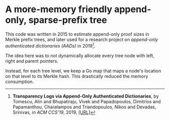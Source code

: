 # A more-memory friendly append-only, sparse-prefix tree

This code was written in 2015 to estimate append-only proof sizes in Merkle prefix trees, and later used for a research project on _append-only authenticated dictionaries (AADs)_ in 2019[^TBPplus19].

The idea here was to not dynamically allocate every tree node with left, right and parent pointers.

Instead, for each tree level, we keep a Go map that maps a node's location on that level to its Merkle hash. This drastically reduced the memory consumption.

[^TBPplus19]: **Transparency Logs via Append-Only Authenticated Dictionaries**, by Tomescu, Alin and Bhupatiraju, Vivek and Papadopoulos, Dimitrios and Papamanthou, Charalampos and Triandopoulos, Nikos and Devadas, Srinivas, *in ACM CCS'19*, 2019, [[URL]](https://doi.org/10.1145/3319535.3345652)
